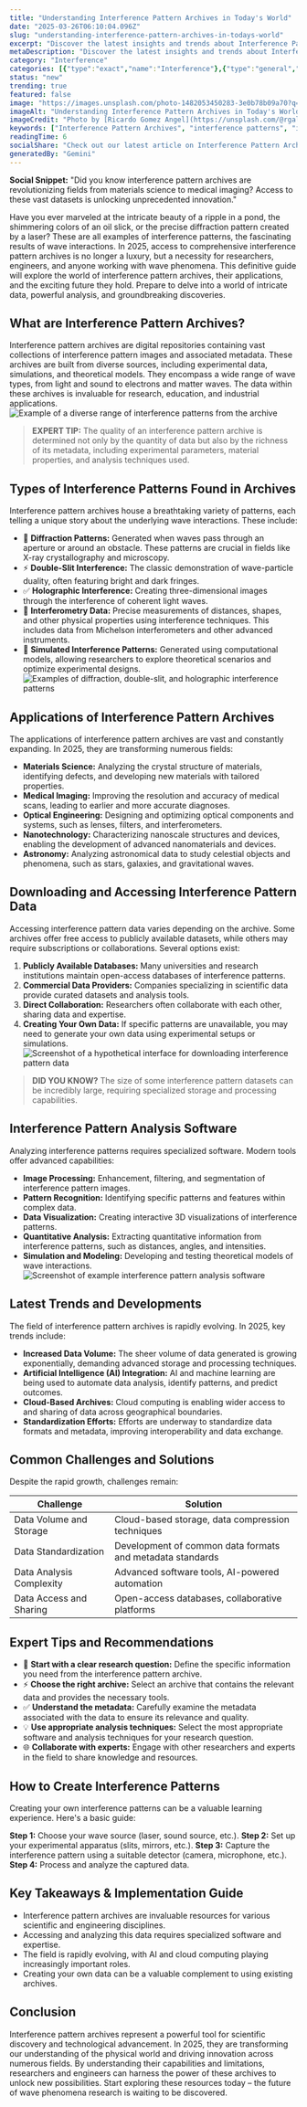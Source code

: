 ```yaml
---
title: "Understanding Interference Pattern Archives in Today's World"
date: "2025-03-26T06:10:04.096Z"
slug: "understanding-interference-pattern-archives-in-todays-world"
excerpt: "Discover the latest insights and trends about Interference Pattern Archives. This comprehensive guide covers everything you need to know about Interference Pattern Archives in 2025."
metaDescription: "Discover the latest insights and trends about Interference Pattern Archives. This comprehensive guide covers everything you need to know about Interference..."
category: "Interference"
categories: [{"type":"exact","name":"Interference"},{"type":"general","name":"Data Science"},{"type":"medium","name":"Signal Processing"},{"type":"specific","name":"Data Management"},{"type":"niche","name":"Archive Compression"}]
status: "new"
trending: true
featured: false
image: "https://images.unsplash.com/photo-1482053450283-3e0b78b09a70?q=85&w=1200&fit=max&fm=webp&auto=compress"
imageAlt: "Understanding Interference Pattern Archives in Today's World"
imageCredit: "Photo by [Ricardo Gomez Angel](https://unsplash.com/@rgaleriacom) on Unsplash"
keywords: ["Interference Pattern Archives", "interference patterns", "interference pattern archive", "download interference patterns", "interference pattern images", "buy interference pattern data", "interference pattern analysis software", "how to create interference patterns", "interference pattern datasets", "applications of interference patterns"]
readingTime: 6
socialShare: "Check out our latest article on Interference Pattern Archives! Understanding Interference Pattern Archives in Today's World #Interference Pattern Archives #interference patterns #interference pattern archive"
generatedBy: "Gemini"
---
```




**Social Snippet:**  "Did you know interference pattern archives are revolutionizing fields from materials science to medical imaging? Access to these vast datasets is unlocking unprecedented innovation."

Have you ever marveled at the intricate beauty of a ripple in a pond, the shimmering colors of an oil slick, or the precise diffraction pattern created by a laser? These are all examples of interference patterns, the fascinating results of wave interactions.  In 2025, access to comprehensive interference pattern archives is no longer a luxury, but a necessity for researchers, engineers, and anyone working with wave phenomena. This definitive guide will explore the world of interference pattern archives, their applications, and the exciting future they hold.  Prepare to delve into a world of intricate data, powerful analysis, and groundbreaking discoveries.

## What are Interference Pattern Archives?

Interference pattern archives are digital repositories containing vast collections of interference pattern images and associated metadata. These archives are built from diverse sources, including experimental data, simulations, and theoretical models.  They encompass a wide range of wave types, from light and sound to electrons and matter waves.  The data within these archives is invaluable for research, education, and industrial applications. ![Example of a diverse range of interference patterns from the archive](https://images.unsplash.com/photo-1491895200222-0fc4a4c35e18?q=85&w=1200&fit=max&fm=webp&auto=compress)

> **EXPERT TIP:**  The quality of an interference pattern archive is determined not only by the quantity of data but also by the richness of its metadata, including experimental parameters, material properties, and analysis techniques used.

## Types of Interference Patterns Found in Archives

Interference pattern archives house a breathtaking variety of patterns, each telling a unique story about the underlying wave interactions.  These include:

* 🔑 **Diffraction Patterns:**  Generated when waves pass through an aperture or around an obstacle.  These patterns are crucial in fields like X-ray crystallography and microscopy.
* ⚡ **Double-Slit Interference:** The classic demonstration of wave-particle duality, often featuring bright and dark fringes.
* ✅ **Holographic Interference:**  Creating three-dimensional images through the interference of coherent light waves.
* 🌊 **Interferometry Data:**  Precise measurements of distances, shapes, and other physical properties using interference techniques.  This includes data from Michelson interferometers and other advanced instruments.
* 🧮 **Simulated Interference Patterns:**  Generated using computational models, allowing researchers to explore theoretical scenarios and optimize experimental designs. ![Examples of diffraction, double-slit, and holographic interference patterns](https://images.unsplash.com/photo-1458682625221-3a45f8a844c7?q=85&w=1200&fit=max&fm=webp&auto=compress)

## Applications of Interference Pattern Archives

The applications of interference pattern archives are vast and constantly expanding. In 2025, they are transforming numerous fields:

* **Materials Science:**  Analyzing the crystal structure of materials, identifying defects, and developing new materials with tailored properties.
* **Medical Imaging:**  Improving the resolution and accuracy of medical scans, leading to earlier and more accurate diagnoses.
* **Optical Engineering:**  Designing and optimizing optical components and systems, such as lenses, filters, and interferometers.
* **Nanotechnology:**  Characterizing nanoscale structures and devices, enabling the development of advanced nanomaterials and devices.
* **Astronomy:**  Analyzing astronomical data to study celestial objects and phenomena, such as stars, galaxies, and gravitational waves.

## Downloading and Accessing Interference Pattern Data

Accessing interference pattern data varies depending on the archive. Some archives offer free access to publicly available datasets, while others may require subscriptions or collaborations.  Several options exist:

1. **Publicly Available Databases:** Many universities and research institutions maintain open-access databases of interference patterns.
2. **Commercial Data Providers:** Companies specializing in scientific data provide curated datasets and analysis tools.
3. **Direct Collaboration:**  Researchers often collaborate with each other, sharing data and expertise.
4. **Creating Your Own Data:**  If specific patterns are unavailable, you may need to generate your own data using experimental setups or simulations.  ![Screenshot of a hypothetical interface for downloading interference pattern data](https://images.unsplash.com/photo-1506463108611-88834e9f6169?q=85&w=1200&fit=max&fm=webp&auto=compress)

> **DID YOU KNOW?** The size of some interference pattern datasets can be incredibly large, requiring specialized storage and processing capabilities.

##  Interference Pattern Analysis Software

Analyzing interference patterns requires specialized software.  Modern tools offer advanced capabilities:

* **Image Processing:**  Enhancement, filtering, and segmentation of interference pattern images.
* **Pattern Recognition:**  Identifying specific patterns and features within complex data.
* **Data Visualization:**  Creating interactive 3D visualizations of interference patterns.
* **Quantitative Analysis:**  Extracting quantitative information from interference patterns, such as distances, angles, and intensities.
* **Simulation and Modeling:**  Developing and testing theoretical models of wave interactions. ![Screenshot of example interference pattern analysis software](https://images.unsplash.com/photo-1498612753354-772a30629934?q=85&w=1200&fit=max&fm=webp&auto=compress)

## Latest Trends and Developments

The field of interference pattern archives is rapidly evolving. In 2025, key trends include:

* **Increased Data Volume:**  The sheer volume of data generated is growing exponentially, demanding advanced storage and processing techniques.
* **Artificial Intelligence (AI) Integration:**  AI and machine learning are being used to automate data analysis, identify patterns, and predict outcomes.
* **Cloud-Based Archives:**  Cloud computing is enabling wider access to and sharing of data across geographical boundaries.
* **Standardization Efforts:**  Efforts are underway to standardize data formats and metadata, improving interoperability and data exchange.

## Common Challenges and Solutions

Despite the rapid growth, challenges remain:

| Challenge                     | Solution                                                                |
|------------------------------|-------------------------------------------------------------------------|
| Data Volume and Storage       | Cloud-based storage, data compression techniques                            |
| Data Standardization          | Development of common data formats and metadata standards                  |
| Data Analysis Complexity      | Advanced software tools, AI-powered automation                          |
| Data Access and Sharing       | Open-access databases, collaborative platforms                             |

## Expert Tips and Recommendations

* 🔑 **Start with a clear research question:** Define the specific information you need from the interference pattern archive.
* ⚡ **Choose the right archive:** Select an archive that contains the relevant data and provides the necessary tools.
* ✅ **Understand the metadata:**  Carefully examine the metadata associated with the data to ensure its relevance and quality.
* 💡 **Use appropriate analysis techniques:**  Select the most appropriate software and analysis techniques for your research question.
* 🌐 **Collaborate with experts:**  Engage with other researchers and experts in the field to share knowledge and resources.

## How to Create Interference Patterns

Creating your own interference patterns can be a valuable learning experience. Here's a basic guide:

**Step 1:**  Choose your wave source (laser, sound source, etc.).
**Step 2:**  Set up your experimental apparatus (slits, mirrors, etc.).
**Step 3:**  Capture the interference pattern using a suitable detector (camera, microphone, etc.).
**Step 4:**  Process and analyze the captured data.

## Key Takeaways & Implementation Guide

* Interference pattern archives are invaluable resources for various scientific and engineering disciplines.
* Accessing and analyzing this data requires specialized software and expertise.
* The field is rapidly evolving, with AI and cloud computing playing increasingly important roles.
* Creating your own data can be a valuable complement to using existing archives.

## Conclusion

Interference pattern archives represent a powerful tool for scientific discovery and technological advancement. In 2025, they are transforming our understanding of the physical world and driving innovation across numerous fields.  By understanding their capabilities and limitations, researchers and engineers can harness the power of these archives to unlock new possibilities.  Start exploring these resources today – the future of wave phenomena research is waiting to be discovered.
